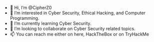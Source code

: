 - 👋 Hi, I’m @CipherZ0
- 👀 I’m interested in Cyber Security, Ethical Hacking, and Computer Programming.
- 🌱 I’m currently learning Cyber Security.
- 💞️ I’m looking to collaborate on Cyber Security related topics.
- 📫 You can reach me either on here, HackTheBox or on TryHackMe

<!---
CipherZ0/CipherZ0 is a ✨ special ✨ repository because its `README.md` (this file) appears on your GitHub profile.
You can click the Preview link to take a look at your changes.
--->
